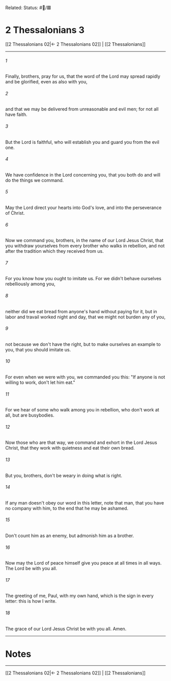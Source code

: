 Related:
Status: #📖/🟥
# 2 Thessalonians 3

[[2 Thessalonians 02|← 2 Thessalonians 02]] | [[2 Thessalonians]]
***



###### 1 
Finally, brothers, pray for us, that the word of the Lord may spread rapidly and be glorified, even as also with you, 

###### 2 
and that we may be delivered from unreasonable and evil men; for not all have faith. 

###### 3 
But the Lord is faithful, who will establish you and guard you from the evil one. 

###### 4 
We have confidence in the Lord concerning you, that you both do and will do the things we command. 

###### 5 
May the Lord direct your hearts into God's love, and into the perseverance of Christ. 

###### 6 
Now we command you, brothers, in the name of our Lord Jesus Christ, that you withdraw yourselves from every brother who walks in rebellion, and not after the tradition which they received from us. 

###### 7 
For you know how you ought to imitate us. For we didn't behave ourselves rebelliously among you, 

###### 8 
neither did we eat bread from anyone's hand without paying for it, but in labor and travail worked night and day, that we might not burden any of you, 

###### 9 
not because we don't have the right, but to make ourselves an example to you, that you should imitate us. 

###### 10 
For even when we were with you, we commanded you this: "If anyone is not willing to work, don't let him eat." 

###### 11 
For we hear of some who walk among you in rebellion, who don't work at all, but are busybodies. 

###### 12 
Now those who are that way, we command and exhort in the Lord Jesus Christ, that they work with quietness and eat their own bread. 

###### 13 
But you, brothers, don't be weary in doing what is right. 

###### 14 
If any man doesn't obey our word in this letter, note that man, that you have no company with him, to the end that he may be ashamed. 

###### 15 
Don't count him as an enemy, but admonish him as a brother. 

###### 16 
Now may the Lord of peace himself give you peace at all times in all ways. The Lord be with you all. 

###### 17 
The greeting of me, Paul, with my own hand, which is the sign in every letter: this is how I write. 

###### 18 
The grace of our Lord Jesus Christ be with you all. Amen.

---
# Notes


***
[[2 Thessalonians 02|← 2 Thessalonians 02]] | [[2 Thessalonians]]
